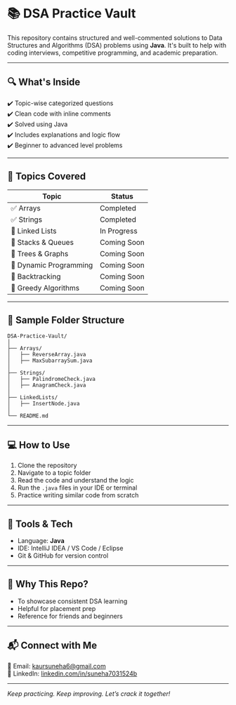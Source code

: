 # 📚 DSA Practice Vault

This repository contains structured and well-commented solutions to Data Structures and Algorithms (DSA) problems using **Java**. It's built to help with coding interviews, competitive programming, and academic preparation.

---

## 🔍 What's Inside

✔️ Topic-wise categorized questions  
✔️ Clean code with inline comments  
✔️ Solved using Java  
✔️ Includes explanations and logic flow  
✔️ Beginner to advanced level problems

---

## 🧠 Topics Covered

| Topic | Status |
|-------|--------|
| ✅ Arrays | Completed |
| ✅ Strings | Completed |
| 🔄 Linked Lists | In Progress |
| 🔲 Stacks & Queues | Coming Soon |
| 🔲 Trees & Graphs | Coming Soon |
| 🔲 Dynamic Programming | Coming Soon |
| 🔲 Backtracking | Coming Soon |
| 🔲 Greedy Algorithms | Coming Soon |

---

## 🧪 Sample Folder Structure

```
DSA-Practice-Vault/
│
├── Arrays/
│   ├── ReverseArray.java
│   ├── MaxSubarraySum.java
│
├── Strings/
│   ├── PalindromeCheck.java
│   ├── AnagramCheck.java
│
├── LinkedLists/
│   ├── InsertNode.java
│
└── README.md
```

---

## 💻 How to Use

1. Clone the repository  
2. Navigate to a topic folder  
3. Read the code and understand the logic  
4. Run the `.java` files in your IDE or terminal  
5. Practice writing similar code from scratch

---

## 🧰 Tools & Tech

- Language: **Java**
- IDE: IntelliJ IDEA / VS Code / Eclipse
- Git & GitHub for version control

---

## 📌 Why This Repo?

- To showcase consistent DSA learning
- Helpful for placement prep
- Reference for friends and beginners

---

## 📬 Connect with Me

📧 Email: [kaursuneha6@gmail.com](mailto:kaursuneha6@gmail.com)  
🔗 LinkedIn: [linkedin.com/in/suneha7031524b](https://www.linkedin.com/in/suneha7031524b)

---

_Keep practicing. Keep improving. Let’s crack it together!_








